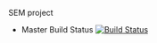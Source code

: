 SEM  project
- Master Build Status [![Build Status](https://travis-ci.org/Nimatumaru/sem.svg?branch=master)](https://travis-ci.org/Nimatumaru/sem)
